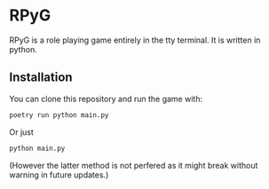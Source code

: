 # RPyG

RPyG is a role playing game entirely in the tty terminal. It is written in python.

## Installation

You can clone this repository and run the game with:

```sh
poetry run python main.py
```

Or just 

```sh
python main.py
```

(However the latter method is not perfered as it might break without warning in future updates.)
